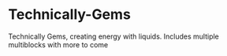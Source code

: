 # Technically-Gems
Technically Gems, creating energy with liquids. Includes multiple multiblocks with more to come
